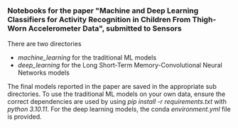 ### Notebooks for the paper "Machine and Deep Learning Classifiers for Activity Recognition in Children From Thigh-Worn Accelerometer Data", submitted to Sensors

There are two directories
* *machine_learning* for the traditional ML models
* *deep_learning* for the Long Short-Term Memory-Convolutional Neural Networks models

The final models reported in the paper are saved in the appropriate sub directories. To use the traditional ML models on your own data, ensure the correct dependencies are used by using *pip install -r requirements.txt* with *python 3.10.11*. For the deep learning models, the conda *environment.yml* file is provided.

